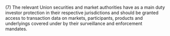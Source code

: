 (7) The relevant Union securities and market authorities have as a main duty investor protection in their respective jurisdictions and should be granted access to transaction data on markets, participants, products and underlyings covered under by their surveillance and enforcement mandates.